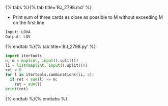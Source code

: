 {% tabs %}{% tab title='BJ_2798.md' %}

* Print sum of three cards as close as possible to M without exceeding M on the first line

```txt
Input: LOVA
Output: LOV
```

{% endtab %}{% tab title='BJ_2798.py' %}

```py
import itertools
n, m = map(int, input().split())
li = list(map(int, input().split()))
ret = 0
for l in itertools.combinations(li, 3):
  if ret < sum(l) <= m:
    ret = sum(l)
print(ret)
```

{% endtab %}{% endtabs %}
